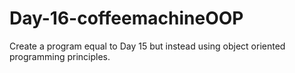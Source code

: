 # Day-16-coffeemachineOOP

Create a program equal to Day 15 but instead using object oriented programming principles. 
